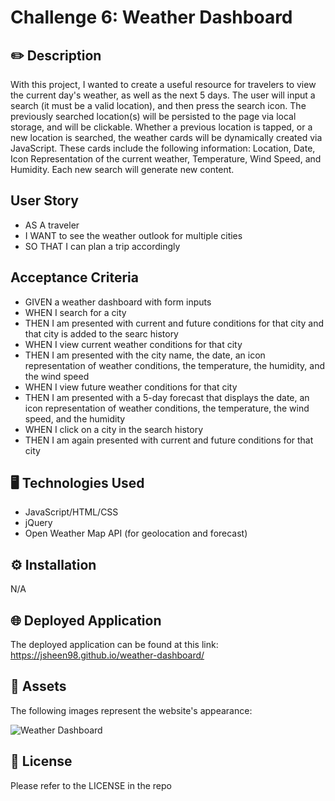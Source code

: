 # Challenge 6: Weather Dashboard

## ✏️ Description 

With this project, I wanted to create a useful resource for travelers to view the current day's weather, as well as the next 5 days. The user will input a search (it must be a valid location), and then press the search icon. The previously searched location(s) will be persisted to the page via local storage, and will be clickable. Whether a previous location is tapped, or a new location is searched, the weather cards will be dynamically created via JavaScript. These cards include the following information: Location, Date, Icon Representation of the current weather, Temperature, Wind Speed, and Humidity. Each new search will generate new content.

## User Story

* AS A traveler
* I WANT to see the weather outlook for multiple cities
* SO THAT I can plan a trip accordingly


## Acceptance Criteria

* GIVEN a weather dashboard with form inputs
* WHEN I search for a city
* THEN I am presented with current and future conditions for that city and that city is added to the searc history
* WHEN I view current weather conditions for that city
* THEN I am presented with the city name, the date, an icon representation of weather conditions, the temperature, the humidity, and the wind speed
* WHEN I view future weather conditions for that city
* THEN I am presented with a 5-day forecast that displays the date, an icon representation of weather conditions, the temperature, the wind speed, and the humidity
* WHEN I click on a city in the search history
* THEN I am again presented with current and future conditions for that city

## 🖥️ Technologies Used

* JavaScript/HTML/CSS
* jQuery
* Open Weather Map API (for geolocation and forecast)


## ⚙️ Installation

N/A

## 🌐 Deployed Application

The deployed application can be found at this link:
https://jsheen98.github.io/weather-dashboard/

## 📸 Assets

The following images represent the website's appearance:

![Weather Dashboard](./assets/Images/weather-dashboard-ex.png)

## 📜 License

Please refer to the LICENSE in the repo
